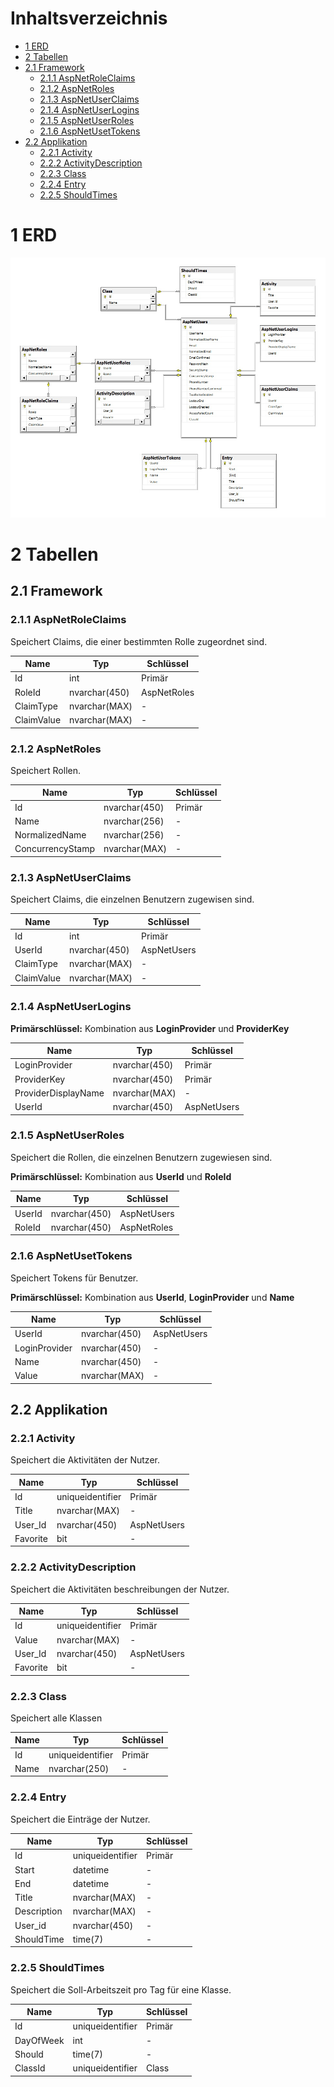 # Inhaltsverzeichnis

- [1 ERD](#1-erd)
- [2 Tabellen](#2-tabellen)
 - [2.1 Framework](#21-framework)
    - [2.1.1 AspNetRoleClaims](#211-aspnetroleclaims)
    - [2.1.2 AspNetRoles](#212-aspnetroles)
    - [2.1.3 AspNetUserClaims](#213-aspnetuserclaims)
    - [2.1.4 AspNetUserLogins](#214-aspnetuserlogins)
    - [2.1.5 AspNetUserRoles](#215-aspnetuserroles)
    - [2.1.6 AspNetUsetTokens](#216-aspnetusettokens)
  - [2.2 Applikation](#22-applikation)
    - [2.2.1 Activity](#221-activity)
    - [2.2.2 ActivityDescription](#222-activitydescription)
    - [2.2.3 Class](#223-class)
    - [2.2.4 Entry](#224-entry)
    - [2.2.5 ShouldTimes](#225-shouldtimes)


# 1 ERD
![ERD](../assets/ERD.jpg)

# 2 Tabellen

## 2.1 Framework

### 2.1.1 AspNetRoleClaims
Speichert Claims, die einer bestimmten Rolle zugeordnet sind.

| Name       | Typ           | Schlüssel   |
|------------|---------------|-------------|
| Id         | int           | Primär      |
| RoleId     | nvarchar(450) | AspNetRoles |
| ClaimType  | nvarchar(MAX) | -           |
| ClaimValue | nvarchar(MAX) | -           |

### 2.1.2 AspNetRoles
Speichert Rollen.

| Name             | Typ           | Schlüssel |
|------------------|---------------|-----------|
| Id               | nvarchar(450) | Primär    |
| Name             | nvarchar(256) | -         |
| NormalizedName   | nvarchar(256) | -         |
| ConcurrencyStamp | nvarchar(MAX) | -         |

### 2.1.3 AspNetUserClaims
Speichert Claims, die einzelnen Benutzern zugewisen sind.

| Name       | Typ           | Schlüssel   |
|------------|---------------|-------------|
| Id         | int           | Primär      |
| UserId     | nvarchar(450) | AspNetUsers |
| ClaimType  | nvarchar(MAX) | -           |
| ClaimValue | nvarchar(MAX) | -           |

### 2.1.4 AspNetUserLogins
**Primärschlüssel:** Kombination aus **LoginProvider** und **ProviderKey**

| Name                | Typ           | Schlüssel   |
|---------------------|---------------|-------------|
| LoginProvider       | nvarchar(450) | Primär      |
| ProviderKey         | nvarchar(450) | Primär      |
| ProviderDisplayName | nvarchar(MAX) | -           |
| UserId              | nvarchar(450) | AspNetUsers |

### 2.1.5 AspNetUserRoles
Speichert die Rollen, die einzelnen Benutzern zugewiesen sind.

**Primärschlüssel:** Kombination aus **UserId** und **RoleId**

| Name   | Typ           | Schlüssel   |
|--------|---------------|-------------|
| UserId | nvarchar(450) | AspNetUsers |
| RoleId | nvarchar(450) | AspNetRoles |

### 2.1.6 AspNetUsetTokens
Speichert Tokens für Benutzer.

**Primärschlüssel:** Kombination aus **UserId**, **LoginProvider** und **Name**

| Name          | Typ           | Schlüssel   |
|---------------|---------------|-------------|
| UserId        | nvarchar(450) | AspNetUsers |
| LoginProvider | nvarchar(450) | -           |
| Name          | nvarchar(450) | -           |
| Value         | nvarchar(MAX) | -           |

## 2.2 Applikation 
### 2.2.1 Activity
Speichert die Aktivitäten der Nutzer.

| Name     | Typ              | Schlüssel   |
|----------|------------------|-------------|
| Id       | uniqueidentifier | Primär      |
| Title    | nvarchar(MAX)    | -           |
| User_Id  | nvarchar(450)    | AspNetUsers |
| Favorite | bit              | -           |

### 2.2.2 ActivityDescription
Speichert die Aktivitäten beschreibungen der Nutzer.

| Name     | Typ              | Schlüssel   |
|----------|------------------|-------------|
| Id       | uniqueidentifier | Primär      |
| Value    | nvarchar(MAX)    | -           |
| User_Id  | nvarchar(450)    | AspNetUsers |
| Favorite | bit              | -           |

### 2.2.3 Class
Speichert alle Klassen

| Name     | Typ              | Schlüssel   |
|----------|------------------|-------------|
| Id       | uniqueidentifier | Primär      |
| Name     | nvarchar(250)    | -           |

### 2.2.4 Entry
Speichert die Einträge der Nutzer.

| Name        | Typ              | Schlüssel |
|-------------|------------------|-----------|
| Id          | uniqueidentifier | Primär    |
| Start       | datetime         | -         |
| End         | datetime         | -         |
| Title       | nvarchar(MAX)    | -         |
| Description | nvarchar(MAX)    | -         |
| User_id     | nvarchar(450)    | -         |
| ShouldTime  | time(7)          | -         |

### 2.2.5 ShouldTimes
Speichert die Soll-Arbeitszeit pro Tag für eine Klasse.

| Name        | Typ              | Schlüssel |
|-------------|------------------|-----------|
| Id          | uniqueidentifier | Primär    |
| DayOfWeek   | int              | -         |
| Should      | time(7)          | -         |
| ClassId     | uniqueidentifier | Class     |